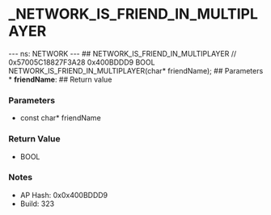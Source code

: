 # _NETWORK_IS_FRIEND_IN_MULTIPLAYER

--- ns: NETWORK --- ## NETWORK_IS_FRIEND_IN_MULTIPLAYER  // 0x57005C18827F3A28 0x400BDDD9 BOOL NETWORK_IS_FRIEND_IN_MULTIPLAYER(char* friendName);   ## Parameters * **friendName**:  ## Return value

### Parameters
* const char* friendName

### Return Value
* BOOL

### Notes
* AP Hash: 0x0x400BDDD9
* Build: 323

